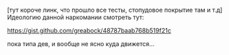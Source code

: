 [тут короче линк, что прошло все тесты, стопудовое покрытие там и т.д]
Идеологию данной наркомании смотреть тут:

https://gist.github.com/greabock/48787baab768b519f21c

пока типа дев, и вообще не ясно куда движется...
